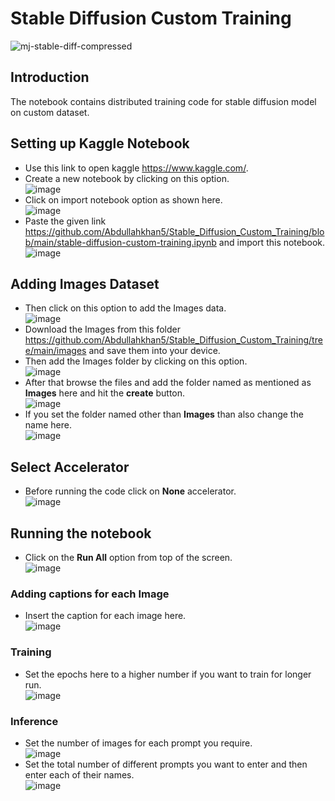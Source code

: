 # Stable Diffusion Custom Training
![mj-stable-diff-compressed](https://github.com/Abdullahkhan5/Stable_Diffusion_Custom_Training/assets/70315737/9414a47f-b73b-4880-9870-56295d28bd71)

## Introduction
The notebook contains distributed training code for stable diffusion model on custom dataset.

## Setting up Kaggle Notebook
* Use this link to open kaggle https://www.kaggle.com/.
* Create a new notebook by clicking on this option.
<br> ![image](https://github.com/Abdullahkhan5/Stable_Diffusion_Custom_Training/assets/70315737/678c9e2c-b26b-40bb-ae23-f4f1211433b9)
* Click on import notebook option as shown here.
<br> ![image](https://github.com/Abdullahkhan5/Stable_Diffusion_Custom_Training/assets/70315737/6ed874d6-9781-4069-9650-6e89e85d23f2)
* Paste the given link https://github.com/Abdullahkhan5/Stable_Diffusion_Custom_Training/blob/main/stable-diffusion-custom-training.ipynb and import this notebook.
<br> ![image](https://github.com/Abdullahkhan5/Stable_Diffusion_Custom_Training/assets/70315737/8fd6b0f7-467e-4384-ac05-9f238fa91a3f)

## Adding Images Dataset
* Then click on this option to add the Images data.
<br> ![image](https://github.com/Abdullahkhan5/Stable_Diffusion_Custom_Training/assets/70315737/d6690fa1-0396-462e-bd46-fea0f104e981)
* Download the Images from this folder https://github.com/Abdullahkhan5/Stable_Diffusion_Custom_Training/tree/main/images and save them into your device.
* Then add the Images folder by clicking on this option.
<br> ![image](https://github.com/Abdullahkhan5/Stable_Diffusion_Custom_Training/assets/70315737/a9484d80-9b66-4166-a49f-6e1933159a01)
* After that browse the files and add the folder named as mentioned as **Images** here and hit the **create** button.
<br> ![image](https://github.com/Abdullahkhan5/Stable_Diffusion_Custom_Training/assets/70315737/b5350fdc-0d05-40c5-9013-ab713a7e68b5)
* If you set the folder named other than **Images** than also change the name here.
<br> ![image](https://github.com/Abdullahkhan5/Stable_Diffusion_Custom_Training/assets/70315737/15d2953b-d3ed-460b-b752-42eb0f36962d)


## Select Accelerator
* Before running the code click on **None** accelerator.
<br> ![image](https://github.com/Abdullahkhan5/Stable_Diffusion_Custom_Training/assets/70315737/17e27bb6-1be8-47f1-8f3b-3b941ac2ebb8)

## Running the notebook
* Click on the **Run All** option from top of the screen.
<br> ![image](https://github.com/Abdullahkhan5/Stable_Diffusion_Custom_Training/assets/70315737/bcab31de-0965-4439-a6df-2e99cc1c43d5)
### Adding captions for each Image
* Insert the caption for each image here.
<br> ![image](https://github.com/Abdullahkhan5/Stable_Diffusion_Custom_Training/assets/70315737/1c398fcb-ddf8-4d54-9fff-0bcada5547bc)
### Training
* Set the epochs here to a higher number if you want to train for longer run.
<br> ![image](https://github.com/Abdullahkhan5/Stable_Diffusion_Custom_Training/assets/70315737/756b328d-816a-4535-8da1-ef31dd5bc59a)
### Inference
* Set the number of images for each prompt you require.
<br> ![image](https://github.com/Abdullahkhan5/Stable_Diffusion_Custom_Training/assets/70315737/460024ce-2381-45a7-8511-e847ab305d94)
* Set the total number of different prompts you want to enter and then enter each of their names.
<br> ![image](https://github.com/Abdullahkhan5/Stable_Diffusion_Custom_Training/assets/70315737/8670ccc7-cb2b-4d7c-880b-4ae17e67f780)
